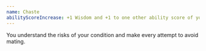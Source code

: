 ```yaml
---
name: Chaste
abilityScoreIncrease: +1 Wisdom and +1 to one other ability score of your choice that isn't Wisdom
---
```

You understand the risks of your condition and make every attempt to avoid mating.
